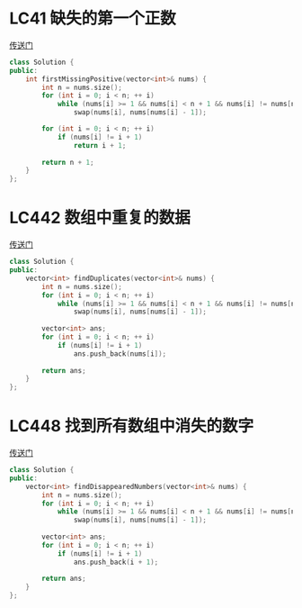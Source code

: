 # LC41 缺失的第一个正数
[传送门](https://leetcode.cn/problems/first-missing-positive/?envType=study-plan-v2&envId=top-100-liked)
```C++
class Solution {
public:
    int firstMissingPositive(vector<int>& nums) {
        int n = nums.size();
        for (int i = 0; i < n; ++ i)
            while (nums[i] >= 1 && nums[i] < n + 1 && nums[i] != nums[nums[i] - 1])
                swap(nums[i], nums[nums[i] - 1]);

        for (int i = 0; i < n; ++ i)
            if (nums[i] != i + 1)
                return i + 1;
        
        return n + 1;
    }
};
```

# LC442 数组中重复的数据
[传送门](https://leetcode.cn/problems/find-all-duplicates-in-an-array/)
```C++
class Solution {
public:
    vector<int> findDuplicates(vector<int>& nums) {
        int n = nums.size();
        for (int i = 0; i < n; ++ i)
            while (nums[i] >= 1 && nums[i] < n + 1 && nums[i] != nums[nums[i] - 1])
                swap(nums[i], nums[nums[i] - 1]);
        
        vector<int> ans;
        for (int i = 0; i < n; ++ i)
            if (nums[i] != i + 1)
                ans.push_back(nums[i]);
        
        return ans;
    }
};
```

# LC448 找到所有数组中消失的数字
[传送门](https://leetcode.cn/problems/find-all-numbers-disappeared-in-an-array/)
```C++
class Solution {
public:
    vector<int> findDisappearedNumbers(vector<int>& nums) {
        int n = nums.size();
        for (int i = 0; i < n; ++ i)
            while (nums[i] >= 1 && nums[i] < n + 1 && nums[i] != nums[nums[i] - 1])
                swap(nums[i], nums[nums[i] - 1]);
        
        vector<int> ans;
        for (int i = 0; i < n; ++ i)
            if (nums[i] != i + 1)
                ans.push_back(i + 1);
        
        return ans;
    }
};
```

